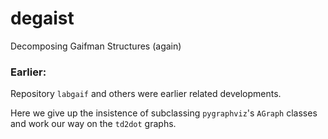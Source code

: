 # degaist
Decomposing Gaifman Structures (again)

### Earlier:

Repository `labgaif` and others were earlier related developments. 

Here we give up the insistence of subclassing `pygraphviz`'s `AGraph` classes and work our way on the `td2dot` graphs.
